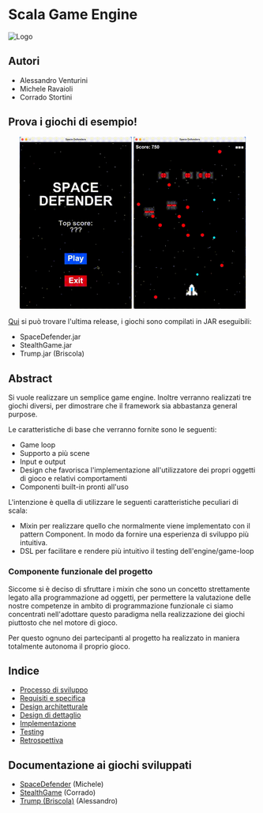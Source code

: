 # Scala Game Engine
![Logo](./docs/img/logo-SGE.jpg)

## Autori
- Alessandro Venturini
- Michele Ravaioli
- Corrado Stortini

## Prova i giochi di esempio!

<!-- I know HTML's align and width are deprecated but that's the olny way to make it work on GitHub too -->
<div align=center>
  <img src="./docs/vid/space-defender-earlygame.gif" alt="Space Defender inizio partita" width=45%>
  <img src="./docs/vid/space-defender-engame.gif" alt="Space Defender fine partita" width=45%>
</div>

[Qui](https://github.com/Ventus218/Scala-Game-Engine/releases/latest) si può trovare l'ultima release, i giochi sono compilati in JAR eseguibili:
- SpaceDefender.jar
- StealthGame.jar
- Trump.jar (Briscola)

## Abstract
Si vuole realizzare un semplice game engine.
Inoltre verranno realizzati tre giochi diversi, per dimostrare che il framework sia abbastanza general purpose.

Le caratteristiche di base che verranno fornite sono le seguenti:
- Game loop
- Supporto a più scene
- Input e output
- Design che favorisca l'implementazione all'utilizzatore dei propri oggetti di gioco e relativi comportamenti
- Componenti built-in pronti all'uso

L'intenzione è quella di utilizzare le seguenti caratteristiche peculiari di scala:
- Mixin per realizzare quello che normalmente viene implementato con il pattern Component. In modo da fornire una esperienza di sviluppo più intuitiva.
- DSL per facilitare e rendere più intuitivo il testing dell'engine/game-loop

### Componente funzionale del progetto
Siccome si è deciso di sfruttare i mixin che sono un concetto strettamente legato alla programmazione ad oggetti, per permettere la valutazione delle nostre competenze in ambito di programmazione funzionale ci siamo concentrati nell'adottare questo paradigma nella realizzazione dei giochi piuttosto che nel motore di gioco.

Per questo ognuno dei partecipanti al progetto ha realizzato in maniera totalmente autonoma il proprio gioco.

## Indice
- [Processo di sviluppo](./docs/01_ProcessoSviluppo.md)
- [Requisiti e specifica](./docs/02_RequisitiSpecifica.md)
- [Design architetturale](./docs/03_DesignArchitetturale.md)
- [Design di dettaglio](./docs/04_DesignDettaglio.md)
- [Implementazione](./docs/05_Implementazione.md)
- [Testing](./docs/06_Testing.md)
- [Retrospettiva](./docs/07_Retrospettiva.md)

## Documentazione ai giochi sviluppati
- [SpaceDefender](./docs/games/SpaceDefender.md) (Michele)
- [StealthGame](./docs/games/StealthGame.md) (Corrado)
- [Trump (Briscola)](./docs/games/Briscola.md) (Alessandro)
